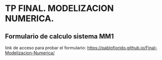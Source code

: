 # TP FINAL. MODELIZACION NUMERICA.
## Formulario de calculo sistema MM1
link de acceso para probar el formulario: https://pablofiorido.github.io/Final-Modelizacion-Numerica/
